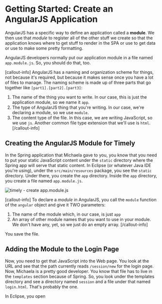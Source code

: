 # Getting Started: Create an AngularJS Application

AngularJS has a specific way to define an application
called a **module**. We then use that *module* to
register all of the other stuff we create so that the
application knows where to get stuff to render in the
SPA or use to get data or use to make some pretty
formatting.

AngularJS developers normally put our application
module in a file named `app.module.js`. So, you should
do that, too.

[callout-info]
AngularJS has a naming and organization
scheme for things, not because it's required, but
because it makes sense once you have a lot of files to
manage. The naming scheme is made up of three parts
that go together like `[part1].[part2].[part3]`:

1. The name of the thing you want to write. In our
case, this is just the application module, so we name
it `app`.
1. The type of AngularJS thing that you're writing. In
our case, we're declaring a module, so we use `module`.
1. The content type of the file. In this case, we are
writing JavaScript, so we use `js`. Another common file
type extension that we'll use is `html`.
[/callout-info]

## Creating the AngularJS Module for Timely

In the Spring application that Michaela gave to you,
you know that you need to put your static JavaScript
content under the `static` directory where the Spring
app will serve that static content. In Eclipse (or
whatever Java IDE you're using), under the
`src/main/resources` package, you see the `static`
directory. Under there, you create the `app` directory.
Inside the `app` directory, you create a file named
`app.module.js`.

![timely - create app.module.js](https://tiy-corp-train.github.io/newline-media/learning-angular-with-timely/create-app-module-in-eclipse.png)

[callout-info]
To declare a *module* in AngularJS, you call the
`module` function of the `angular` object and give it
TWO parameters:

1. The name of the module which, in our case, is just
`app`
1. An array of other module names that you want to use
in your module. We don't have any, yet, so we just
do an empty array.
[/callout-info]

You save the file.

## Adding the Module to the Login Page

Now, you need to get that JavaScript into the Web page.
You look at the URL and see that the path currently
reads `/session/new` for the login page. Now, Michaela
is a pretty good developer. You know that file has to
live in the `templates` section because of Spring. So,
you look under the templates directory and see a
directory named `session` and a file under that named
`login.html`. That's probably the one.

In Eclipse, you open
